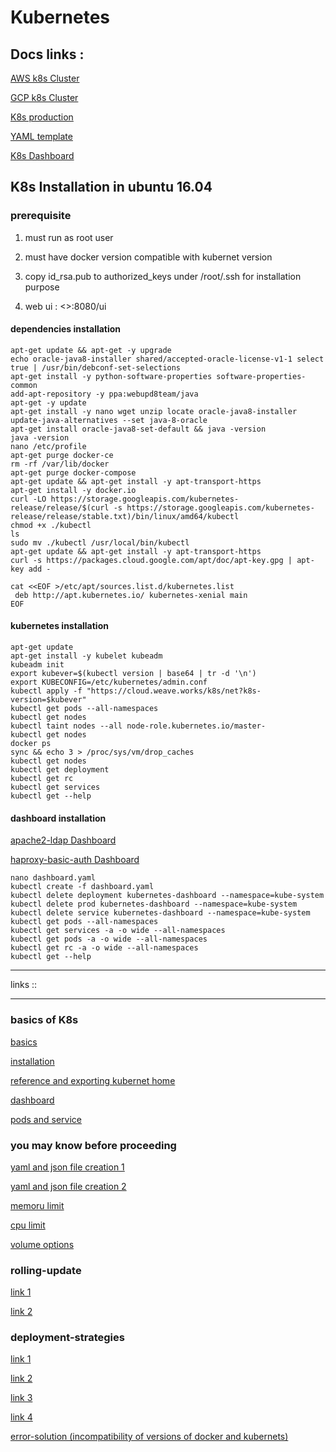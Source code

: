 # Kubernetes


## Docs links :


[AWS k8s Cluster](https://github.com/akhilrajmailbox/Kubernetes/tree/master/aws-eks)

[GCP k8s Cluster](https://github.com/akhilrajmailbox/Kubernetes/tree/master/gcp-gke)

[K8s production](https://github.com/akhilrajmailbox/Kubernetes/blob/master/kubernetes-production.pdf)

[YAML template](https://github.com/akhilrajmailbox/Kubernetes/tree/master/yaml-template)

[K8s Dashboard](https://github.com/akhilrajmailbox/Kubernetes/tree/master/dashboard)


## K8s Installation in ubuntu 16.04


### prerequisite

1. must run as root user

2. must have docker version compatible with kubernet version

3. copy id_rsa.pub to authorized_keys under /root/.ssh for installation purpose

4. web ui : <<ip-address>>:8080/ui


#### dependencies installation

```
apt-get update && apt-get -y upgrade
echo oracle-java8-installer shared/accepted-oracle-license-v1-1 select true | /usr/bin/debconf-set-selections
apt-get install -y python-software-properties software-properties-common
add-apt-repository -y ppa:webupd8team/java 
apt-get -y update 
apt-get install -y nano wget unzip locate oracle-java8-installer 
update-java-alternatives --set java-8-oracle
apt-get install oracle-java8-set-default && java -version
java -version
nano /etc/profile
apt-get purge docker-ce
rm -rf /var/lib/docker
apt-get purge docker-compose
apt-get update && apt-get install -y apt-transport-https
apt-get install -y docker.io
curl -LO https://storage.googleapis.com/kubernetes-release/release/$(curl -s https://storage.googleapis.com/kubernetes-release/release/stable.txt)/bin/linux/amd64/kubectl
chmod +x ./kubectl 
ls
sudo mv ./kubectl /usr/local/bin/kubectl 
apt-get update && apt-get install -y apt-transport-https
curl -s https://packages.cloud.google.com/apt/doc/apt-key.gpg | apt-key add -

cat <<EOF >/etc/apt/sources.list.d/kubernetes.list
 deb http://apt.kubernetes.io/ kubernetes-xenial main
EOF
```


#### kubernetes installation

```
apt-get update
apt-get install -y kubelet kubeadm
kubeadm init
export kubever=$(kubectl version | base64 | tr -d '\n')
export KUBECONFIG=/etc/kubernetes/admin.conf
kubectl apply -f "https://cloud.weave.works/k8s/net?k8s-version=$kubever"
kubectl get pods --all-namespaces
kubectl get nodes
kubectl taint nodes --all node-role.kubernetes.io/master-
kubectl get nodes
docker ps
sync && echo 3 > /proc/sys/vm/drop_caches 
kubectl get nodes
kubectl get deployment 
kubectl get rc
kubectl get services
kubectl get --help
```

#### dashboard installation

[apache2-ldap Dashboard](https://github.com/akhilrajmailbox/Kubernetes/tree/master/dashboard/dashboard-apache2-ldap)

[haproxy-basic-auth Dashboard](https://github.com/akhilrajmailbox/Kubernetes/tree/master/dashboard/dashboard-haproxy)

```
nano dashboard.yaml
kubectl create -f dashboard.yaml 
kubectl delete deployment kubernetes-dashboard --namespace=kube-system
kubectl delete prod kubernetes-dashboard --namespace=kube-system
kubectl delete service kubernetes-dashboard --namespace=kube-system
kubectl get pods --all-namespaces
kubectl get services -a -o wide --all-namespaces
kubectl get pods -a -o wide --all-namespaces
kubectl get rc -a -o wide --all-namespaces
kubectl get --help
```



*********************************************************************************
links ::
*********************************************************************************

### basics of K8s

[basics](https://www.digitalocean.com/community/tutorials/an-introduction-to-kubernetes)

[installation](https://kubernetes.io/docs/setup/independent/create-cluster-kubeadm/)

[reference and exporting kubernet home](https://www.weave.works/docs/tutorials/core/part-1-setup-troubleshooting/)

[dashboard](https://kubernetes-v1-4.github.io/docs/user-guide/ui/)

[pods and service](https://docs.openshift.com/enterprise/3.0/architecture/core_concepts/pods_and_services.html)

### you may know before proceeding

[yaml and json file creation 1](https://kubernetes-v1-4.github.io/docs/user-guide/pods/multi-container/)

[yaml and json file creation 2](https://kubernetes.io/docs/tasks/inject-data-application/define-command-argument-container/)

[memoru limit](https://kubernetes.io/docs/tasks/configure-pod-container/assign-memory-resource/)

[cpu limit](https://kubernetes.io/docs/tasks/configure-pod-container/assign-cpu-resource/)

[volume options](https://kubernetes.io/docs/concepts/storage/volumes/)


### rolling-update

[link 1](https://tachingchen.com/blog/kubernetes-rolling-update-with-deployment/)

[link 2](https://stackoverflow.com/questions/38251325/kubernetes-deployment-not-doing-rolling-update)

### deployment-strategies

[link 1](https://container-solutions.com/kubernetes-deployment-strategies/)

[link 2](https://www.cncf.io/wp-content/uploads/2018/03/CNCF-Presentation-Template-K8s-Deployment.pdf)

[link 3](https://medium.com/@codefresh/continuous-deployment-strategies-with-kubernetes-c02323789a28)

[link 4](https://kubernetes.io/blog/2018/04/30/zero-downtime-deployment-kubernetes-jenkins/)



[error-solution (incompatibility of versions of docker and kubernets)](http://stackoverflow.com/questions/39005388/fail-to-run-docker-on-kubernetes)



